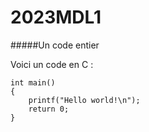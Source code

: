 # 2023MDL1

#####Un code entier

Voici un code en C :

    int main()
    {
        printf("Hello world!\n");
        return 0;
    }
